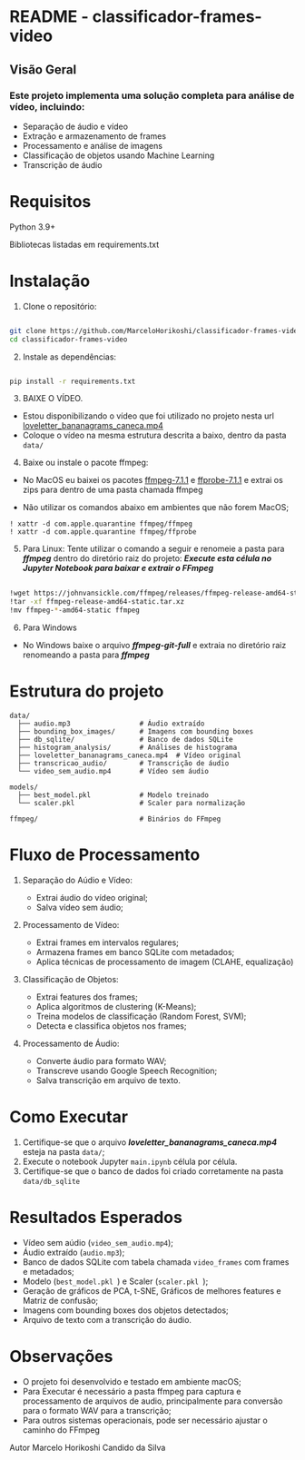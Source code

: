 # README - classificador-frames-video
## Visão Geral
### Este projeto implementa uma solução completa para análise de vídeo, incluindo:

- Separação de áudio e vídeo
- Extração e armazenamento de frames
- Processamento e análise de imagens
- Classificação de objetos usando Machine Learning
- Transcrição de áudio

# Requisitos
Python 3.9+

Bibliotecas listadas em requirements.txt

# Instalação
1. Clone o repositório:
```bash

git clone https://github.com/MarceloHorikoshi/classificador-frames-video.git
cd classificador-frames-video
```
2. Instale as dependências:
```bash

pip install -r requirements.txt
```
3. BAIXE O VÍDEO.
  - Estou disponibilizando o vídeo que foi utilizado no projeto nesta url [loveletter_bananagrams_caneca.mp4](https://drive.google.com/file/d/1pjKg0DHtc2RHSt25roMVOR5Et2mgfqYn/view?usp=sharing)
  - Coloque o vídeo na mesma estrutura descrita a baixo, dentro da pasta ```data/```
  
4. Baixe ou instale o pacote ffmpeg:
- No MacOS eu baixei os pacotes [ffmpeg-7.1.1](https://evermeet.cx/ffmpeg/ffmpeg-7.1.1.zip) e 
[ffprobe-7.1.1](https://evermeet.cx/ffmpeg/ffprobe-7.1.1.zip) e extrai os zips para dentro de uma pasta chamada ffmpeg

- Não utilizar os comandos abaixo em ambientes que não forem MacOS;
```
! xattr -d com.apple.quarantine ffmpeg/ffmpeg
! xattr -d com.apple.quarantine ffmpeg/ffprobe
```
5. Para Linux:
Tente utilizar o comando a seguir e renomeie a pasta para ***ffmpeg*** dentro do diretório raiz do projeto:
***Execute esta célula no Jupyter Notebook para baixar e extrair o FFmpeg***
   
```bash
 
!wget https://johnvansickle.com/ffmpeg/releases/ffmpeg-release-amd64-static.tar.xz
!tar -xf ffmpeg-release-amd64-static.tar.xz
!mv ffmpeg-*-amd64-static ffmpeg 
```

6. Para Windows
- No Windows baixe o arquivo ***ffmpeg-git-full*** e extraia no diretório raiz renomeando a pasta para ***ffmpeg***

# Estrutura do projeto

```
data/
  ├── audio.mp3                 # Áudio extraído
  ├── bounding_box_images/      # Imagens com bounding boxes
  ├── db_sqlite/                # Banco de dados SQLite
  ├── histogram_analysis/       # Análises de histograma
  ├── loveletter_bananagrams_caneca.mp4  # Vídeo original
  ├── transcricao_audio/        # Transcrição de áudio
  └── video_sem_audio.mp4       # Vídeo sem áudio

models/
  ├── best_model.pkl            # Modelo treinado
  └── scaler.pkl                # Scaler para normalização

ffmpeg/                         # Binários do FFmpeg
```

# Fluxo de Processamento

1. Separação do Aúdio e Vídeo:
   - Extrai áudio do vídeo original;
   - Salva vídeo sem áudio; <br/>
   

2. Processamento de Vídeo:
   - Extrai frames em intervalos regulares;
   - Armazena frames em banco SQLite com metadados;
   - Aplica técnicas de processamento de imagem (CLAHE, equalização) <br/>


3. Classificação de Objetos:
   - Extrai features dos frames;
   - Aplica algoritmos de clustering (K-Means);
   - Treina modelos de classificação (Random Forest, SVM);
   - Detecta e classifica objetos nos frames; <br/>


4. Processamento de Áudio:
   - Converte áudio para formato WAV;
   - Transcreve usando Google Speech Recognition;
   - Salva transcrição em arquivo de texto.<br/>

# Como Executar

1. Certifique-se que o arquivo ***loveletter_bananagrams_caneca.mp4*** esteja na pasta ```data/```;
2. Execute o notebook Jupyter ```main.ipynb``` célula por célula.
3. Certifique-se que o banco de dados foi criado corretamente na pasta ```data/db_sqlite```

# Resultados Esperados

- Vídeo sem aúdio (``video_sem_audio.mp4``);
- Áudio extraído (``audio.mp3``);
- Banco de dados SQLite com tabela chamada ``video_frames`` com frames e metadados;
- Modelo (``best_model.pkl ``) e Scaler (``scaler.pkl ``);
- Geração de gráficos de PCA, t-SNE, Gráficos de melhores features e Matriz de confusão;
- Imagens com bounding boxes dos objetos detectados;
- Arquivo de texto com a transcrição do áudio.

# Observações
- O projeto foi desenvolvido e testado em ambiente macOS;
- Para Executar é necessário a pasta ffmpeg para captura e processamento de arquivos de audio, principalmente para 
conversão para o formato WAV para a transcrição;
- Para outros sistemas operacionais, pode ser necessário ajustar o caminho do FFmpeg


Autor
Marcelo Horikoshi Candido da Silva
